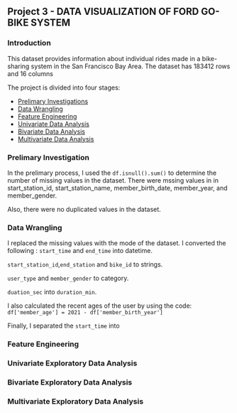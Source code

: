 ## Project 3 - DATA VISUALIZATION  OF FORD GO-BIKE SYSTEM

### Introduction

This dataset provides information about individual rides made in a bike-sharing system in the San Francisco Bay Area. The dataset has 183412 rows and 16 columns

The project is divided into four stages:
- [Prelimary Investigations](#investigation)
- [Data Wrangling](#wrangling)
- [Feature Engineering](#engineering)
- [Univariate Data Analysis](#univariate)
- [Bivariate Data Analysis](#bivariate)
- [Multivariate Data Analysis](#multivariate)


### <a id="investigating">Prelimary Investigation</a>
In the prelimary process, I used the ```df.isnull().sum()``` to determine the number of missing values in the dataset. There were mssing values in  in start_station_id, start_station_name, member_birth_date, member_year, and member_gender.

Also, there were no duplicated values in the dataset.

### <a id="wrangling">Data Wrangling</a>
I replaced the missing values with the  mode of the dataset.
I converted the following :
```start_time```  and ```end_time``` into datetime.

```start_station_id```,```end_station``` and ```bike_id``` to strings.

 ```user_type```  and ```member_gender``` to category.

```duation_sec``` into ```duration_min```.

I also calculated the recent ages of the user by using the code: ```df['member_age'] = 2021 - df['member_birth_year']```

Finally, I separated the   ```start_time``` into 
### <a id="engineering">Feature Engineering</a>


### <a id="univariate">Univariate Exploratory Data Analysis</a>

### <a id="bivariate">Bivariate Exploratory Data Analysis</a>


### <a id="multivariate">Multivariate Exploratory Data Analysis</a>